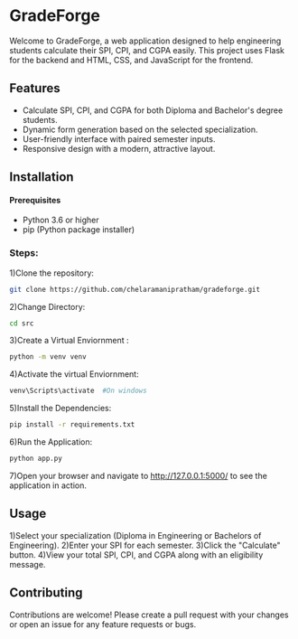 # GradeForge

Welcome to GradeForge, a web application designed to help engineering students calculate their SPI, CPI, and CGPA easily. This project uses Flask for the backend and HTML, CSS, and JavaScript for the frontend.

## Features
- Calculate SPI, CPI, and CGPA for both Diploma and Bachelor's degree students.
- Dynamic form generation based on the selected specialization.
- User-friendly interface with paired semester inputs.
- Responsive design with a modern, attractive layout.

## Installation
#### Prerequisites
- Python 3.6 or higher
- pip (Python package installer)

### Steps:
1)Clone the repository:
```sh
git clone https://github.com/chelaramanipratham/gradeforge.git
```

2)Change Directory:
```sh
cd src
```

3)Create a Virtual Enviornment :
```sh
python -m venv venv
```

4)Activate the virtual Enviornment:
```sh
venv\Scripts\activate  #On windows
```

5)Install the Dependencies:
```sh
pip install -r requirements.txt
```

6)Run the Application:
```sh
python app.py
```

7)Open your browser and navigate to http://127.0.0.1:5000/ to see the application in action.

## Usage
1)Select your specialization (Diploma in Engineering or Bachelors of Engineering).
2)Enter your SPI for each semester.
3)Click the "Calculate" button.
4)View your total SPI, CPI, and CGPA along with an eligibility message.

## Contributing
Contributions are welcome! Please create a pull request with your changes or open an issue for any feature requests or bugs.
